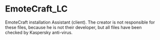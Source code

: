 # EmoteCraft_LC
EmoteCraft installation Assistant (client). The creator is not responsible for these files, because he is not their developer, but all files have been checked by Kaspersky anti-virus.
